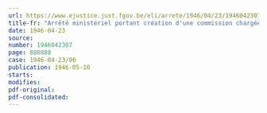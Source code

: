 ```yaml
---
url: https://www.ejustice.just.fgov.be/eli/arrete/1946/04/23/1946042307/justel
title-fr: "Arrêté ministériel portant création d'une commission chargée de l'étude d'un statut de la profession de réviseur d'entreprises"
date: 1946-04-23
source:
number: 1946042307
page: 888888
case: 1946-04-23/06
publication: 1946-05-10
starts:
modifies:
pdf-original:
pdf-consolidated:
---
```


